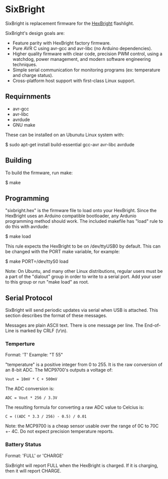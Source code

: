SixBright
=========

SixBright is replacement firmware for the
[HexBright](http://www.hexbright.com/) flashlight.

SixBright's design goals are:

  - Feature parity with HexBright factory firmware.
  - Pure AVR C using avr-gcc and avr-libc (no Arduino dependencies).
  - Higher quality firmware with clear code, precision PWM control, using a
    watchdog, power management, and modern software engineering techniques.
  - Simple serial communication for monitoring programs (ex: temperature and
    charge status).
  - Cross-platform host support with first-class Linux support.


Requirnments
------------

 - avr-gcc
 - avr-libc
 - avrdude
 - GNU make

These can be installed on an Ubunutu Linux system with:

$ sudo apt-get install build-essential gcc-avr avr-libc avrdude


Building
--------

To build the firmware, run make:

$ make


Programming
-----------

"sixbright.hex" is the firmware file to load onto your HexBright. Since the
HexBright uses an Arduino compatible bootloader, any Ardunio programming method
should work. The included makefile has "load" rule to do this with avrdude:

$ make load

This rule expects the HexBright to be on /dev/ttyUSB0 by default. This can be
changed with the PORT make variable, for example:

$ make PORT=/dev/ttyS0 load

Note: On Ubuntu, and many other Linux distributions, regular users must be a
part of the "dialout" group in order to write to a serial port. Add your user
to this group or run "make load" as root.


Serial Protocol
---------------

SixBright will send periodic updates via serial when USB is attached. This
section describes the format of these messages.

Messages are plain ASCII text. There is one message per line. The End-of-Line
is marked by CRLF (\r\n).

### Temperture ###

Format:  'T' <SPACE> <temperature>
Example: "T 55"

"temperature" is a positive integer from 0 to 255. It is the raw conversion
of an 8-bit ADC. The MCP9700's outputs a voltage of:

    Vout = 10mV * C + 500mV

The ADC conversion is:

    ADC = Vout * 256 / 3.3V

The resulting formula for converting a raw ADC value to Celcius is:

    C = ((ADC * 3.3 / 256) - 0.5) / 0.01

Note: the MCP9700 is a cheap sensor usable over the range of 0C to 70C +- 4C.
Do not expect precision temperature reports.

### Battery Status ###

Format: 'FULL' or 'CHARGE'

SixBright will report FULL when the HexBright is charged. If it is charging,
then it will report CHARGE.

